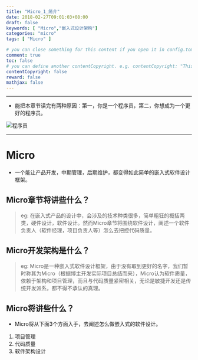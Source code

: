 ```yaml
---
title: "Micro_1_简介"
date: 2018-02-27T09:01:03+08:00
draft: false
keywords: [ "Micro","嵌入式设计架构"]
categories: "micro"
tags: [ "Micro" ]

# you can close something for this content if you open it in config.toml.
comment: true
toc: false
# you can define another contentCopyright. e.g. contentCopyright: "This is an another copyright."
contentCopyright: false
reward: false
mathjax: false
---
```


-----------------

* 能把本章节读完有两种原因：第一，你是一个程序员，第二，你想成为一个更好的程序员。

![程序员](http://res.cloudinary.com/dynhsbwph/image/upload/v1519712650/%E7%A8%8B%E5%BA%8F%E5%91%98.jpg)


-----------------

# Micro

* 一个能让产品开发，中期管理，后期维护，都变得如此简单的嵌入式软件设计框架。

## Micro章节将讲些什么？

> eg: 在嵌入式产品的设计中，会涉及的技术种类很多，简单粗狂的概括两类，硬件设计，软件设计。然而Micro章节将围绕软件设计，阐述一个软件负责人（软件经理，项目负责人等）怎么去把控代码质量。

## Micro开发架构是什么？

> eg: Micro是一种嵌入式软件设计框架，由于没有取到更好的名字，我们暂时称其为Micro（根据博主开发实际项目总结而来），Micro认为软件质量，依赖于架构和项目管理，而且与代码质量紧密相关，无论是敏捷开发还是传统开发派系，都不得不承认的真理。

## Micro将讲些什么？

* Micro将从下面3个方面入手，去阐述怎么做嵌入式的软件设计。

1. 项目管理
2. 代码质量
3. 软件架构设计




